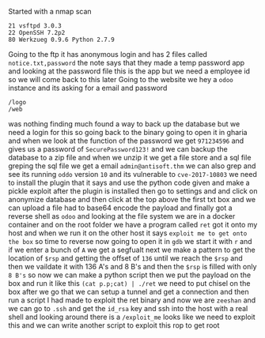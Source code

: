 Started with a nmap scan
```
21 vsftpd 3.0.3
22 OpenSSH 7.2p2 
80 Werkzueg 0.9.6 Python 2.7.9
```
Going to the ftp it has anonymous login and has 2 files called `notice.txt,password` the note says that they made a temp password app and looking at the password file this is the app but we need a employee id so we will come back to this later
Going to the website we hey a `odoo` instance and its asking for a email and password 
```
/logo
/web
```
was nothing finding much found a way to back up the database but we need a login for this so going back to the binary going to open it in gharia and when we look at the function of the password we get `971234596` and gives us a password of `SecurePassword123!` and we can backup the database to a zip file and when we unzip it we get a file store and a sql file greping the sql file we get a email `admin@antisoft.thm` we can also grep and see its running `oddo` version `10` and its vulnerable to `cve-2017-10803` we need to install the plugin that it says and use the python code given and make a pickle exploit after the plugin is installed then go to settings and and click on anonymize database and then click at the top above the first txt box and we can upload a file had to base64 encode the payload and finally got a reverse shell as `odoo` and looking at the file system we are in  a docker container and on the root folder we have a program called `ret` got it onto my host and when we run it on the other host it says `exploit me to get onto the box` so time to reverse now going to open it in `gdb` we start it with `r` and if we enter a bunch of `A` we get a segfualt next we make a pattern to get the location of `$rsp` and getting the offset of `136` until we reach the `$rsp` and then we vaildate it with 136 A's and 8 B's and then the `$rsp` is filled with only `8 B's` so now we can make a python script then we put the payload on the box and run it like this `(cat p.p;cat) | ./ret` we need to put chisel on the box after we go that we can setup a tunnel and get a connection and then run a script I had made to exploit the ret binary and now we are `zeeshan` and we can go to `.ssh` and get the `id_rsa` key and ssh into the host with a real shell and looking around there is a `/exploit_me` looks like we need to exploit this and we can write another script to exploit this rop to get root 

